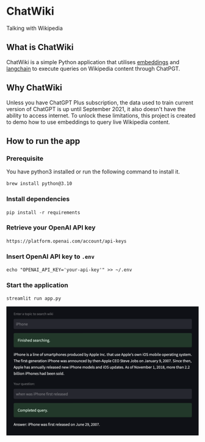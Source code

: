# ChatWiki

Talking with Wikipedia

## What is ChatWiki

ChatWiki is a simple Python application that utilises [embeddings](https://platform.openai.com/docs/guides/embeddings) and [langchain](https://github.com/hwchase17/langchain) to execute queries on Wikipedia content through ChatPGT.

## Why ChatWiki

Unless you have ChatGPT Plus subscription, the data used to train current version of ChatGPT is up until September 2021, it also doesn't have the ability to access internet. To unlock these limitations, this project is created to demo how to use embeddings to query live Wikipedia content.

## How to run the app

### Prerequisite

You have python3 installed or run the following command to install it.
```
brew install python@3.10
```

### Install dependencies

```
pip install -r requirements
```

### Retrieve your OpenAI API key

```
https://platform.openai.com/account/api-keys
```

### Insert OpenAI API key to `.env`

```
echo "OPENAI_API_KEY='your-api-key'" >> ~/.env
```

### Start the application

```
streamlit run app.py
```

![Screenshot](chatwiki-demo.png)